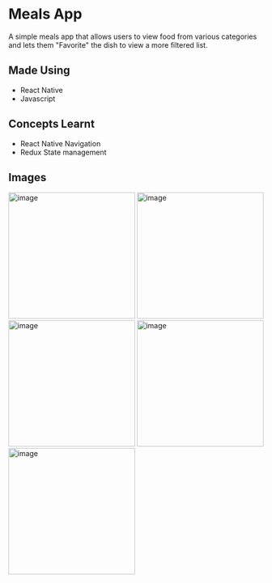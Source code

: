 # Meals App
A simple meals app that allows users to view food from various categories and lets them "Favorite" the dish to view a more filtered list.

## Made Using
* React Native
* Javascript

## Concepts Learnt
* React Native Navigation
* Redux State management

## Images
<img width="250" alt="image" src="https://github.com/LakshBharani/meals-app/assets/80910691/7b83223e-b7d7-4118-92d6-6d126e130a33">
<img width="250" alt="image" src="https://github.com/LakshBharani/meals-app/assets/80910691/46865021-38ab-4619-9ba7-be19b29e1e6d">
<img width="250" alt="image" src="https://github.com/LakshBharani/meals-app/assets/80910691/0f7ba380-1117-4668-bd79-2699bc8e2542">
<img width="250" alt="image" src="https://github.com/LakshBharani/meals-app/assets/80910691/23d44b24-a588-4cf4-8056-dd2dd897dfd4">
<img width="250" alt="image" src="https://github.com/LakshBharani/meals-app/assets/80910691/affed706-b3a1-4b1c-90d4-b5e0f46c2e33">
